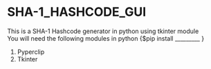# SHA-1_HASHCODE_GUI
This is a SHA-1 Hashcode generator in python using tkinter module<br>
You will need the following modules in python {$pip install _________ }<br>
1. Pyperclip<br>
2. Tkinter<br>
